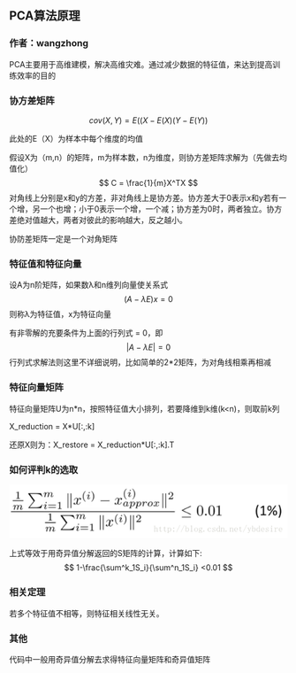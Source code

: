## PCA算法原理

### 作者：wangzhong

PCA主要用于高维建模，解决高维灾难。通过减少数据的特征值，来达到提高训练效率的目的

### 协方差矩阵

$$
cov(X,Y) = E((X - E(X)(Y-E(Y))
$$

此处的E（X）为样本中每个维度的均值

假设X为（m,n）的矩阵，m为样本数，n为维度，则协方差矩阵求解为（先做去均值化）
$$
C = \frac{1}{m}X^TX
$$
对角线上分别是x和y的方差，非对角线上是协方差。协方差大于0表示x和y若有一个增，另一个也增；小于0表示一个增，一个减；协方差为0时，两者独立。协方差绝对值越大，两者对彼此的影响越大，反之越小。

协防差矩阵一定是一个对角矩阵

### 特征值和特征向量

设A为n阶矩阵，如果数λ和n维列向量使关系式
$$
(A-\lambda E)x = 0
$$
则称λ为特征值，x为特征向量

有非零解的充要条件为上面的行列式 = 0，即
$$
|A-\lambda E| = 0
$$
行列式求解法则这里不详细说明，比如简单的2*2矩阵，为对角线相乘再相减

### 特征向量矩阵

特征向量矩阵U为n*n，按照特征值大小排列，若要降维到k维(k<n)，则取前k列

X_reduction = X*U[:,:k]

还原X则为：X_restore =  X_reduction*U[:,:k].T

### 如何评判k的选取

![kchoose](./20170321221606648.png)

上式等效于用奇异值分解返回的S矩阵的计算，计算如下:
$$
1-\frac{\sum^k_1S_i}{\sum^n_1S_i} <0.01
$$


### 相关定理

若多个特征值不相等，则特征相关线性无关。

### 其他

代码中一般用奇异值分解去求得特征向量矩阵和奇异值矩阵

